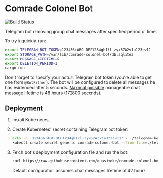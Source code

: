 # Comrade Colonel Bot

[![Build Status](https://travis-ci.com/quasiyoke/comrade-colonel-bot.svg?branch=master)](https://travis-ci.com/quasiyoke/comrade-colonel-bot)

Telegram bot removing group chat messages after specified period of time.

To try it quickly, run:

```sh
export TELEGRAM_BOT_TOKEN=123456:ABC-DEF1234ghIkl-zyx57W2v1u123ew11
export STORAGE_PATH=/var/lib/comrade-colonel-bot/db.sqlite3
export MESSAGE_LIFETIME=5
export DELETION_PERIOD=1
cargo run
```

Don't forget to specify your actual Telegram bot token (you're able to get one from `@BotFather`). The bot will be configured to delete all messages he has evidenced after 5 seconds. [Maximal possible](https://core.telegram.org/bots/api#deletemessage) manageable chat message lifetime is 48 hours (172800 seconds).

## Deployment

1. Install Kubernetes,

1. Create Kubernetes' secret containing Telegram bot token:

   ```sh
   echo -n '123456:ABC-DEF1234ghIkl-zyx57W2v1u123ew11' > ./telegram-bot-token
   kubectl create secret generic comrade-colonel-bot --from-file=./telegram-bot-token
   ```

1. Fetch bot's deployment configuration file and run the bot:

   ```sh
   curl https://raw.githubusercontent.com/quasiyoke/comrade-colonel-bot/master/kubernetes.yml | kubectl -f -
   ```

   Default configuration assumes chat messages lifetime of 42 hours.
